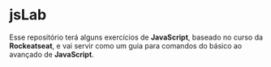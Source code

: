 # jsLab
Esse repositório terá alguns exercícios de **JavaScript**,
baseado no curso da __Rockeatseat__, e vai servir como um guia 
para comandos do básico ao avançado de **JavaScript**.
